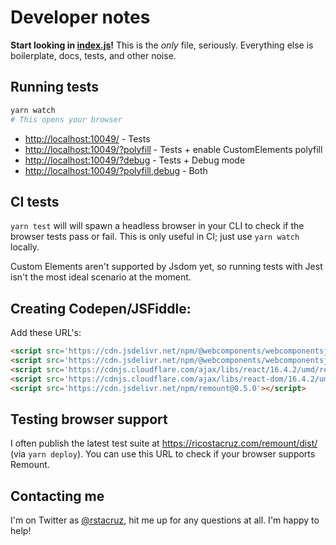 # Developer notes

**Start looking in [index.js](./index.js)!** This is the *only* file, seriously. Everything else is boilerplate, docs, tests, and other noise.

## Running tests

```sh
yarn watch
# This opens your browser
```

- <http://localhost:10049/> - Tests
- <http://localhost:10049/?polyfill> - Tests + enable CustomElements polyfill
- <http://localhost:10049/?debug> - Tests + Debug mode
- <http://localhost:10049/?polyfill,debug> - Both

## CI tests

`yarn test` will will spawn a headless browser in your CLI to check if the browser tests pass or fail. This is only useful in CI; just use `yarn watch` locally.

Custom Elements aren't supported by Jsdom yet, so running tests with Jest isn't the most ideal scenario at the moment.

## Creating Codepen/JSFiddle:

Add these URL's:

```html
<script src='https://cdn.jsdelivr.net/npm/@webcomponents/webcomponentsjs@2.0.4/custom-elements-es5-adapter.js'></script>
<script src='https://cdn.jsdelivr.net/npm/@webcomponents/webcomponentsjs@2.0.4/webcomponents-loader.js'></script>
<script src='https://cdnjs.cloudflare.com/ajax/libs/react/16.4.2/umd/react.production.min.js'></script>
<script src='https://cdnjs.cloudflare.com/ajax/libs/react-dom/16.4.2/umd/react-dom.production.min.js'></script>
<script src='https://cdn.jsdelivr.net/npm/remount@0.5.0'></script>
```

## Testing browser support

I often publish the latest test suite at <https://ricostacruz.com/remount/dist/> (via `yarn deploy`). You can use this URL to check if your browser supports Remount.

## Contacting me

I'm on Twitter as [@rstacruz](https://twitter.com/rstacruz), hit me up for any questions at all. I'm happy to help!
